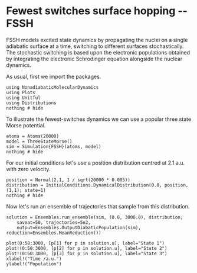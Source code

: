# Fewest switches surface hopping -- FSSH

FSSH models excited state dynamics by propagating the nuclei
on a single adiabatic surface at a time, switching to different surfaces
stochastically.
The stochastic switching is based upon the electronic populations obtained
by integrating the electronic Schrodinger equation alongside the nuclear dynamics.

As usual, first we import the packages.
```@example fssh
using NonadiabaticMolecularDynamics
using Plots
using Unitful
using Distributions
nothing # hide
```

To illustrate the fewest-switches dynamics we can use a popular three state Morse potential.
```@example fssh
atoms = Atoms(20000)
model = ThreeStateMorse()
sim = Simulation{FSSH}(atoms, model)
nothing # hide
```

For our initial conditions let's use a position distribution centred at 2.1 a.u.
with zero velocity.
```@example fssh
position = Normal(2.1, 1 / sqrt(20000 * 0.005))
distribution = InitialConditions.DynamicalDistribution(0.0, position, (1,1); state=1)
nothing # hide
```

Now let's run an ensemble of trajectories that sample from this distribution.
```@example fssh
solution = Ensembles.run_ensemble(sim, (0.0, 3000.0), distribution;
    saveat=50, trajectories=5e2,
    output=Ensembles.OutputDiabaticPopulation(sim), reduction=Ensembles.MeanReduction())

plot(0:50:3000, [p[1] for p in solution.u], label="State 1")
plot!(0:50:3000, [p[2] for p in solution.u], label="State 2")
plot!(0:50:3000, [p[3] for p in solution.u], label="State 3")
xlabel!("Time /a.u.")
ylabel!("Population")
```
